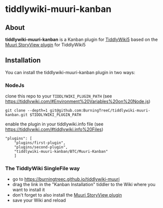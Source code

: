 # tiddlywiki-muuri-kanban

## About

**tiddlywiki-muuri-kanban** is a Kanban plugin for [TiddlyWiki5](https://tiddlywiki.com) based on the [Muuri StoryView plugin](https://burningtreec.github.io/tiddlywiki-muuri) for TiddlyWiki5

## Installation

You can install the tiddlywiki-muuri-kanban plugin in two ways:

### NodeJs

clone this repo to your `TIDDLYWIKI_PLUGIN_PATH` (see https://tiddlywiki.com/#Environment%20Variables%20on%20Node.js)

```
git clone --depth=1 git@github.com:BurningTreeC/tiddlywiki-muuri-kanban.git $TIDDLYWIKI_PLUGIN_PATH
```

enable the plugin in your tiddlywiki.info file (see https://tiddlywiki.com/#tiddlywiki.info%20Files)

```
"plugins": [
	"plugins/first-plugin",
	"plugins/second-plugin",
	"tiddlywiki-muuri-kanban/BTC/Muuri-Kanban"
	]
```

### The TiddlyWiki SingleFile way

- go to https://burningtreec.github.io/tiddlywiki-muuri
- drag the link in the "Kanban Installation" tiddler to the Wiki where you want to install it
- don't forget to also install the [Muuri StoryView plugin](https://burningtreec.github.io/tiddlywiki-muuri#Installation)
- save your Wiki and reload